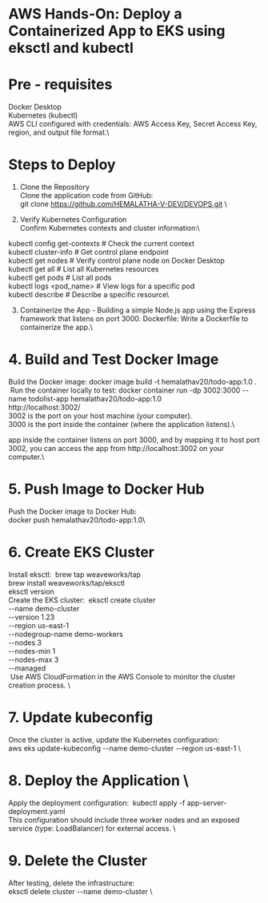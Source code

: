 # AWS Hands-On: Deploy a Containerized App to EKS using eksctl and kubectl

# Pre - requisites
Docker Desktop\
Kubernetes (kubectl)\
AWS CLI configured with credentials: AWS Access Key, Secret Access Key, region, and output file format.\

# Steps to Deploy
1. Clone the Repository\
Clone the application code from GitHub:\
git clone https://github.com/HEMALATHA-V-DEV/DEVOPS.git \

2. Verify Kubernetes Configuration\
Confirm Kubernetes contexts and cluster information:\

kubectl config get-contexts           # Check the current context \
kubectl cluster-info                        # Get control plane endpoint\
kubectl get nodes                           # Verify control plane node on Docker Desktop\
kubectl get all                                 # List all Kubernetes resources\
kubectl get pods                             # List all pods\
kubectl logs <pod_name>            # View logs for a specific pod\
kubectl describe <resource>      # Describe a specific resource\

3. Containerize the App - Building a simple Node.js app using the Express framework that listens on port 3000.
Dockerfile: Write a Dockerfile to containerize the app.\


# 4. Build and Test Docker Image
Build the Docker image: docker image build -t hemalathav20/todo-app:1.0 .\
 Run the container locally to test: docker container run -dp 3002:3000 --name todolist-app hemalathav20/todo-app:1.0 \
 http://localhost:3002/ \
3002 is the port on your host machine (your computer).\
3000 is the port inside the container (where the application listens).\

app inside the container listens on port 3000, and by mapping it to host port 3002, you can access the app from http://localhost:3002 on your computer.\

# 5. Push Image to Docker Hub
Push the Docker image to Docker Hub:\
docker push hemalathav20/todo-app:1.0\

# 6. Create EKS Cluster
Install eksctl:  brew tap weaveworks/tap \
brew install weaveworks/tap/eksctl \
eksctl version \
Create the EKS cluster:  eksctl create cluster \
--name demo-cluster \
--version 1.23 \
--region us-east-1 \
--nodegroup-name demo-workers \
--nodes 3 \
--nodes-min 1 \
--nodes-max 3 \
--managed \
 Use AWS CloudFormation in the AWS Console to monitor the cluster creation process. \

# 7. Update kubeconfig
Once the cluster is active, update the Kubernetes configuration: \
aws eks update-kubeconfig --name demo-cluster --region us-east-1 \

# 8. Deploy the Application \
Apply the deployment configuration:  kubectl apply -f app-server-deployment.yaml \
This configuration should include three worker nodes and an exposed service (type: LoadBalancer) for external access. \

# 9. Delete the Cluster
After testing, delete the infrastructure: \
eksctl delete cluster --name demo-cluster \


